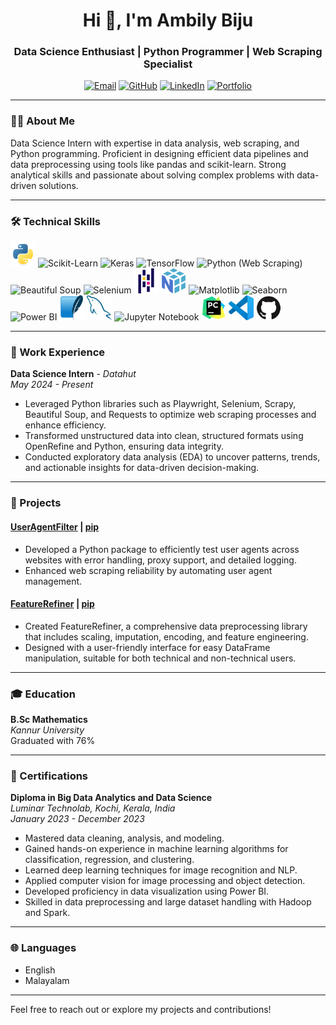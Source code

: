 <h1 align="center">Hi 👋, I'm Ambily Biju</h1>
<h3 align="center">Data Science Enthusiast | Python Programmer | Web Scraping Specialist</h3>

<p align="center">
  <a href="mailto:ambilybiju2408@gmail.com"><img src="https://img.shields.io/badge/Email-ambilybiju2408%40gmail.com-blue?style=flat-square&logo=gmail&logoColor=white" alt="Email"></a>
  <a href="https://github.com/ambilynanjilath"><img src="https://img.shields.io/badge/GitHub-ambilynanjilath-black?style=flat-square&logo=github&logoColor=white" alt="GitHub"></a>
  <a href="https://www.linkedin.com/in/ambily-biju/"><img src="https://img.shields.io/badge/LinkedIn-Ambily%20Biju-blue?style=flat-square&logo=linkedin" alt="LinkedIn"></a>
  <a href="https://ambilybiju.snapcv.me/"><img src="https://img.shields.io/badge/Portfolio-Ambily%20Biju-green?style=flat-square&logo=google-chrome&logoColor=white" alt="Portfolio"></a>
</p>

---

### 👩‍💻 About Me
Data Science Intern with expertise in data analysis, web scraping, and Python programming. Proficient in designing efficient data pipelines and data preprocessing using tools like pandas and scikit-learn. Strong analytical skills and passionate about solving complex problems with data-driven solutions.

---

<h3>🛠️ Technical Skills</h3>
<p>
  <!-- Programming Language -->
  <img src="https://raw.githubusercontent.com/devicons/devicon/master/icons/python/python-original.svg" alt="Python" width="40" height="40"/>
  
  <!-- Machine Learning -->
  <img src="https://upload.wikimedia.org/wikipedia/commons/0/05/Scikit_learn_logo_small.svg" alt="Scikit-Learn" width="40" height="40"/>
  
  <!-- Deep Learning -->
  <img src="https://upload.wikimedia.org/wikipedia/commons/a/ae/Keras_logo.svg" alt="Keras" width="40" height="40"/>
  <img src="https://www.vectorlogo.zone/logos/tensorflow/tensorflow-icon.svg" alt="TensorFlow" width="40" height="40"/>

  <!-- Web Scraping -->
  <img src="https://www.vectorlogo.zone/logos/python/python-icon.svg" alt="Python (Web Scraping)" width="40" height="40"/>
  <img src="https://upload.wikimedia.org/wikipedia/commons/3/35/Beautifulsoup_logo.png" alt="Beautiful Soup" width="40" height="40"/>
  <img src="https://www.vectorlogo.zone/logos/selenium/selenium-icon.svg" alt="Selenium" width="40" height="40"/>
  
  <!-- Data Manipulation -->
  <img src="https://raw.githubusercontent.com/devicons/devicon/master/icons/pandas/pandas-original.svg" alt="Pandas" width="40" height="40"/>
  <img src="https://raw.githubusercontent.com/devicons/devicon/master/icons/numpy/numpy-original.svg" alt="NumPy" width="40" height="40"/>

  <!-- Data Visualization -->
  <img src="https://matplotlib.org/stable/_static/logo2_compressed.svg" alt="Matplotlib" width="40" height="40"/>
  <img src="https://seaborn.pydata.org/_images/logo-mark-lightbg.svg" alt="Seaborn" width="40" height="40"/>
  <img src="https://upload.wikimedia.org/wikipedia/commons/5/59/Power_BI_Logo.svg" alt="Power BI" width="40" height="40"/>
  
  <!-- Database Management -->
  <img src="https://raw.githubusercontent.com/devicons/devicon/master/icons/sqlite/sqlite-original.svg" alt="SQLite" width="40" height="40"/>
  <img src="https://raw.githubusercontent.com/devicons/devicon/master/icons/mysql/mysql-original.svg" alt="MySQL" width="40" height="40"/>

  <!-- Development Tools -->
  <img src="https://www.vectorlogo.zone/logos/jupyter/jupyter-icon.svg" alt="Jupyter Notebook" width="40" height="40"/>
  <img src="https://raw.githubusercontent.com/devicons/devicon/master/icons/pycharm/pycharm-original.svg" alt="PyCharm" width="40" height="40"/>
  <img src="https://raw.githubusercontent.com/devicons/devicon/master/icons/vscode/vscode-original.svg" alt="VS Code" width="40" height="40"/>

  <!-- Version Control -->
  <img src="https://raw.githubusercontent.com/devicons/devicon/master/icons/github/github-original.svg" alt="GitHub" width="40" height="40"/>
</p>


---

### 💼 Work Experience
**Data Science Intern** - *Datahut*  
*May 2024 - Present*  
- Leveraged Python libraries such as Playwright, Selenium, Scrapy, Beautiful Soup, and Requests to optimize web scraping processes and enhance efficiency.
- Transformed unstructured data into clean, structured formats using OpenRefine and Python, ensuring data integrity.
- Conducted exploratory data analysis (EDA) to uncover patterns, trends, and actionable insights for data-driven decision-making.

---

### 🚀 Projects
#### [UserAgentFilter](https://github.com/ambilynanjilath/UserAgentFilter) | [pip](https://pypi.org/project/UserAgentFilter/)
- Developed a Python package to efficiently test user agents across websites with error handling, proxy support, and detailed logging.
- Enhanced web scraping reliability by automating user agent management.

#### [FeatureRefiner](https://github.com/ambilynanjilath/FeatureRefiner) | [pip](https://pypi.org/project/FeatureRefiner/)
- Created FeatureRefiner, a comprehensive data preprocessing library that includes scaling, imputation, encoding, and feature engineering.
- Designed with a user-friendly interface for easy DataFrame manipulation, suitable for both technical and non-technical users.

---

### 🎓 Education
**B.Sc Mathematics**  
*Kannur University*  
Graduated with 76%

---

### 📜 Certifications
**Diploma in Big Data Analytics and Data Science**  
*Luminar Technolab, Kochi, Kerala, India*  
*January 2023 - December 2023*  
- Mastered data cleaning, analysis, and modeling.
- Gained hands-on experience in machine learning algorithms for classification, regression, and clustering.
- Learned deep learning techniques for image recognition and NLP.
- Applied computer vision for image processing and object detection.
- Developed proficiency in data visualization using Power BI.
- Skilled in data preprocessing and large dataset handling with Hadoop and Spark.

---

### 🌐 Languages
- English
- Malayalam

---

Feel free to reach out or explore my projects and contributions!

